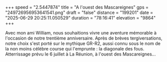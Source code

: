 +++
speed = "2.5447874"
title = "A l'ouest des Mascareignes"
gps = "249726956953641541.png"
draft = "false"
distance = "199201"
date = "2025-06-29 20:25:11.050529"
duration = "78:16:41"
elevation = "9864"
+++

Avec mon ami William, nous souhaitions vivre une aventure mémorable à l'occasion de notre trentième anniversaire. Après de brèves tergiversations, notre choix s'est porté sur le mythique GR-R2, aussi connu sous le nom de la non moins célèbre course qui l'emprunte : la diagonale des fous.
Atterrissage prévu le 6 juillet à La Réunion, à l'ouest des Mascareignes...



